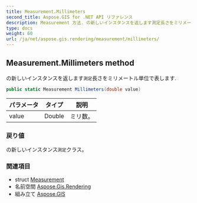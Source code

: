 ```yaml
---
title: Measurement.Millimeters
second_title: Aspose.GIS for .NET API リファレンス
description: Measurement 方法. の新しいインスタンスを返します測定長さをミリメートル単位で表します.
type: docs
weight: 60
url: /ja/net/aspose.gis.rendering/measurement/millimeters/
---
```

## Measurement.Millimeters method

の新しいインスタンスを返します`測定`長さをミリメートル単位で表します.

```csharp
public static Measurement Millimeters(double value)
```

| パラメータ | タイプ | 説明 |
| --- | --- | --- |
| value | Double | ミリ数。 |

### 戻り値

の新しいインスタンス`測定`クラス。

### 関連項目

* struct [Measurement](../)
* 名前空間 [Aspose.Gis.Rendering](../../measurement/)
* 組み立て [Aspose.GIS](../../../)


